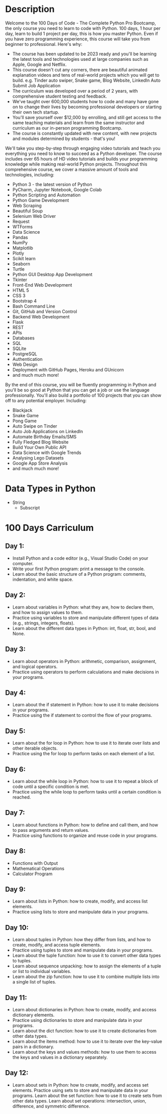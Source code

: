 # Description

Welcome to the 100 Days of Code - The Complete Python Pro Bootcamp, the only course you need to learn to code with Python. 
100 days, 1 hour per day, learn to build 1 project per day, this is how you master Python. Even if you have zero programming experience, this course will take you from beginner to professional. Here's why:

- The course has been updated to be 2023 ready and you'll be learning the latest tools and technologies used at large companies such as Apple, Google and Netflix.
- This course doesn't cut any corners, there are beautiful animated explanation videos and tens of real-world projects which you will get to build. e.g. Tinder auto swiper, Snake game, Blog Website, LinkedIn Auto Submit Job Application
- The curriculum was developed over a period of 2 years, with comprehensive student testing and feedback.
- We've taught over 600,000 students how to code and many have gone on to change their lives by becoming professional developers or starting their own tech startup.
- You'll save yourself over $12,000 by enrolling, and still get access to the same teaching materials and learn from the same instructor and curriculum as our in-person programming Bootcamp.
- The course is constantly updated with new content, with new projects and modules determined by students - that's you!

We'll take you step-by-step through engaging video tutorials and teach you everything you need to know to succeed as a Python developer. The course includes over 65 hours of HD video tutorials and builds your programming knowledge while making real-world Python projects.
Throughout this comprehensive course, we cover a massive amount of tools and technologies, including:

- Python 3 - the latest version of Python
- PyCharm, Jupyter Notebook, Google Colab
- Python Scripting and Automation
- Python Game Development
- Web Scraping
- Beautiful Soup
- Selenium Web Driver
- Request
- WTForms
- Data Science
- Pandas
- NumPy
- Matplotlib
- Plotly
- Scikit learn
- Seaborn
- Turtle
- Python GUI Desktop App Development
- Tkinter
- Front-End Web Development
- HTML 5
- CSS 3
- Bootstrap 4
- Bash Command Line
- Git, GitHub and Version Control
- Backend Web Development
- Flask
- REST
- APIs
- Databases
- SQL
- SQLite
- PostgreSQL
- Authentication
- Web Design
- Deployment with GitHub Pages, Heroku and GUnicorn
- and much much more!

By the end of this course, you will be fluently programming in Python and you'll be so good at Python that you can get a job or use the language professionally.
You'll also build a portfolio of 100 projects that you can show off to any potential employer. Including:

- Blackjack
- Snake Game
- Pong Game
- Auto Swipe on Tinder
- Auto Job Applications on LinkedIn
- Automate Birthday Emails/SMS
- Fully Fledged Blog Website
- Build Your Own Public API
- Data Science with Google Trends
- Analysing Lego Datasets
- Google App Store Analysis
- and much much more!

# Data Types in Python
- String
    - Subscript 
    

# 100 Days Carriculum

## Day 1:
- Install Python and a code editor (e.g., Visual Studio Code) on your computer.
- Write your first Python program: print a message to the console.
- Learn about the basic structure of a Python program: comments, indentation, and white space.

## Day 2: 
- Learn about variables in Python: what they are, how to declare them, and how to assign values to them.
- Practice using variables to store and manipulate different types of data (e.g., strings, integers, floats).
- Learn about the different data types in Python: int, float, str, bool, and None.

## Day 3:
- Learn about operators in Python: arithmetic, comparison, assignment, and logical operators.
- Practice using operators to perform calculations and make decisions in your programs.

## Day 4:
- Learn about the if statement in Python: how to use it to make decisions in your programs.
- Practice using the if statement to control the flow of your programs.

## Day 5:
- Learn about the for loop in Python: how to use it to iterate over lists and other iterable objects.
- Practice using the for loop to perform tasks on each element of a list.

## Day 6:
- Learn about the while loop in Python: how to use it to repeat a block of code until a specific condition is met.
- Practice using the while loop to perform tasks until a certain condition is reached.

## Day 7:
- Learn about functions in Python: how to define and call them, and how to pass arguments and return values.
- Practice using functions to organize and reuse code in your programs.

## Day 8:
- Functions with Output
- Mathematical Operations
- Calculator Program

## Day 9:
- Learn about lists in Python: how to create, modify, and access list elements.
- Practice using lists to store and manipulate data in your programs.

## Day 10:
- Learn about tuples in Python: how they differ from lists, and how to create, modify, and access tuple elements.
- Practice using tuples to store and manipulate data in your programs.
- Learn about the tuple function: how to use it to convert other data types to tuples.
- Learn about sequence unpacking: how to assign the elements of a tuple or list to individual variables.
- Learn about the zip function: how to use it to combine multiple lists into a single list of tuples.
## Day 11:
- Learn about dictionaries in Python: how to create, modify, and access dictionary elements.
- Practice using dictionaries to store and manipulate data in your programs.
- Learn about the dict function: how to use it to create dictionaries from other data types.
- Learn about the items method: how to use it to iterate over the key-value pairs in a dictionary.
- Learn about the keys and values methods: how to use them to access the keys and values in a dictionary separately.

## Day 12:
- Learn about sets in Python: how to create, modify, and access set elements.
Practice using sets to store and manipulate data in your programs.
Learn about the set function: how to use it to create sets from other data types.
Learn about set operations: intersection, union, difference, and symmetric difference.